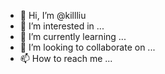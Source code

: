 - 👋 Hi, I’m @killliu
- 👀 I’m interested in ...
- 🌱 I’m currently learning ...
- 💞️ I’m looking to collaborate on ...
- 📫 How to reach me ...

<!---
killliu/killliu is a ✨ special ✨ repository because its `README.md` (this file) appears on your GitHub profile.
You can click the Preview link to take a look at your changes.
--->
